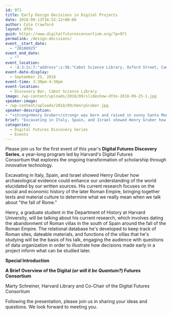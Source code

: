```yaml
---
id: 971
title: Early Design Decisions in Digital Projects
date: 2018-09-13T16:52:12+00:00
author: Cole Crawford
layout: dfds
guid: https://www.digitalfuturesconsortium.org/?p=971
permalink: /design-decisions/
event__start_date:
  - "20180925"
event_end_date:
  - ""
event_location:
  - 'a:3:{s:7:"address";s:56:"Cabot Science Library, Oxford Street, Cambridge, MA, USA";s:3:"lat";s:17:"42.37623670000001";s:3:"lng";s:9:"-71.11624";}'
event-date-display:
  - September 25, 2018
event-time: 3:30pm-4:30pm
event-location:
  - Discovery Bar, Cabot Science Library
image: /wp-content/uploads/2018/09/slideshow-dfds-2018-09-25-1.jpg
speaker-image:
- /wp-content/uploads/2018/09/HenryGruber.jpg
speaker-description:
- "<strong>Henry Gruber</strong> was born and raised in sunny Santa Monica, CA, and his love of Mediterranean climates led him to the study of the ancient Mediterranean world. Summers excavating in Italy, Spain, and Israel showed him how archaeological evidence could enhance our understanding of the world elucidated by our written sources. His current research focuses on the social and economic history of the later Roman Empire and brings together texts with material culture to determine what we really mean when we talk about 'the fall of Rome.'"
brief: "Excavating in Italy, Spain, and Israel showed Henry Gruber how archaeological evidence could enhance our understanding of the world elucidated by our written sources. His current research focuses on the social and economic history of the later Roman Empire"
categories:
  - Digital Futures Discovery Series
  - Events
---
```

<p>
  Please join us for the first event of this year's <strong>Digital Futures Discovery Series</strong>, a year-long program led by Harvard's Digital Futures Consortium</a> that explores the ongoing transformation of scholarship through innovative technology.
</p>

<p>
  Excavating in Italy, Spain, and Israel showed Henry Gruber how archaeological evidence could enhance our understanding of the world elucidated by our written sources. His current research focuses on the social and economic history of the later Roman Empire, bringing together texts and material culture to determine what we really mean when we talk about "the fall of Rome."
</p>

<p>
  Henry, a graduate student in the Department of History at Harvard University, will be talking about his current research, which involves dating the abandonment of Roman villas in the south of Spain around the fall of the Roman Empire. The relational database he's developed to keep track of Roman sites, dateable materials, and functions of the villas that he's studying will be the basis of his talk, engaging the audience with questions of data organization in order to illustrate how decisions made early in a project inform what can be studied later.
</p>

<p>
  <strong>Special Introduction</strong>
</p>

<p>
  <strong>A Brief Overview of the Digital (<em>or will it be Quantum?</em>) Futures Consortium</strong>
</p>

<p>
  Marty Schreiner, Harvard Library and Co-Chair of the Digital Futures Consortium
</p>

<p>
  Following the presentation, please join us in sharing your ideas and questions. We look forward to meeting you.
</p>
